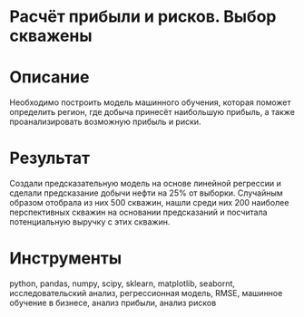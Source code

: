 # Расчёт прибыли и рисков. Выбор скважены

# Описание
Необходимо построить модель машинного обучения, которая поможет определить регион, где добыча принесёт наибольшую прибыль, а также проанализировать возможную прибыль и риски. 
# Результат
Создали предсказательную модель на основе линейной регрессии и сделали предсказание добычи нефти на 25% от выборки. Случайным образом отобрала из них 500 скважин, нашли среди них 200 наиболее перспективных скважин на основании предсказаний и посчитала потенциальную выручку с этих скважин. 
# Инструменты  
python, pandas, numpy, scipy, sklearn, matplotlib, seabornt, исследовательский анализ, регрессионная модель, RMSE, машинное обучение в бизнесе, анализ прибыли, анализ рисков
